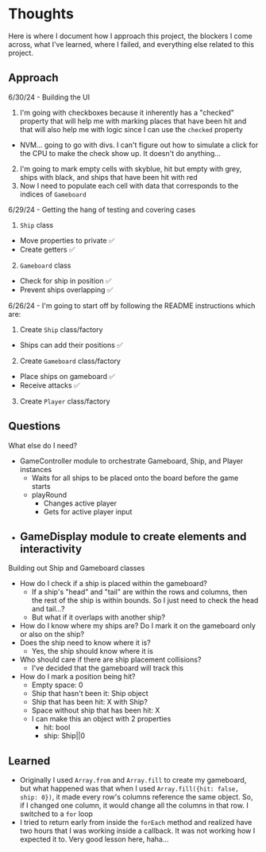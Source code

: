 # Thoughts

Here is where I document how I approach this project, the blockers I come across, what I've learned, where I failed, and everything else related to this project.

## Approach

6/30/24 - Building the UI

1. I'm going with checkboxes because it inherently has a "checked" property that will help me with marking places that have been hit and that will also help me with logic since I can use the `checked` property
  - NVM... going to go with divs. I can't figure out how to simulate a click for the CPU to make the check show up. It doesn't do anything...
2. I'm going to mark empty cells with skyblue, hit but empty with grey, ships with black, and ships that have been hit with red
3. Now I need to populate each cell with data that corresponds to the indices of `Gameboard`

6/29/24 - Getting the hang of testing and covering cases

1. `Ship` class
  - Move properties to private ✅
  - Create getters ✅
2. `Gameboard` class
  - Check for ship in position ✅
  - Prevent ships overlapping ✅

6/26/24 - I'm going to start off by following the README instructions which are:

1. Create `Ship` class/factory
  - Ships can add their positions ✅
2. Create `Gameboard` class/factory
  - Place ships on gameboard ✅
  - Receive attacks ✅
3. Create `Player` class/factory

## Questions

What else do I need?
- GameController module to orchestrate Gameboard, Ship, and Player instances
  - Waits for all ships to be placed onto the board before the game starts
  - playRound 
    - Changes active player 
    - Gets for active player input
- GameDisplay module to create elements and interactivity
  - 

Building out Ship and Gameboard classes

- How do I check if a ship is placed within the gameboard?
  - If a ship's "head" and "tail" are within the rows and columns, then the rest of the ship is within bounds. So I just need to check the head and tail...?
  - But what if it overlaps with another ship?
- How do I know where my ships are? Do I mark it on the gameboard only or also on the ship?
- Does the ship need to know where it is?
  - Yes, the ship should know where it is
- Who should care if there are ship placement collisions?
  - I've decided that the gameboard will track this
- How do I mark a position being hit?
  - Empty space: 0
  - Ship that hasn't been it: Ship object
  - Ship that has been hit: X with Ship?
  - Space without ship that has been hit: X
  - I can make this an object with 2 properties
    - hit: bool
    - ship: Ship||0

## Learned

- Originally I used `Array.from` and `Array.fill` to create my gameboard, but what happened was that when I used `Array.fill({hit: false, ship: 0})`, it made every row's columns reference the same object. So, if I changed one column, it would change all the columns in that row. I switched to a `for` loop
- I tried to return early from inside the `forEach` method and realized have two hours that I was working inside a callback. It was not working how I expected it to. Very good lesson here, haha...